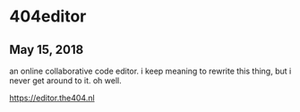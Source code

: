 # 404editor
## May 15, 2018

an online collaborative code editor. i keep meaning to rewrite this thing, but i never get around to it. oh well.

https://editor.the404.nl
